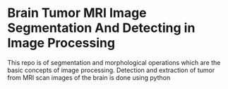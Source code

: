 # Brain Tumor MRI Image Segmentation And Detecting in Image Processing
 This repo is of segmentation and morphological operations which are the basic concepts of image processing. Detection and extraction of tumor from MRI scan images of the brain is done using python
